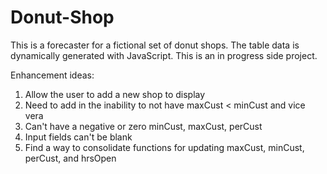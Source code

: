 # Donut-Shop
This is a forecaster for a fictional set of donut shops. The table data is dynamically generated with JavaScript. This is an in progress side project.

Enhancement ideas:
1. Allow the user to add a new shop to display
2. Need to add in the inability to not have maxCust < minCust and vice vera
3. Can't have a negative or zero minCust, maxCust, perCust
4. Input fields can't be blank
5. Find a way to consolidate functions for updating maxCust, minCust, perCust, and hrsOpen
